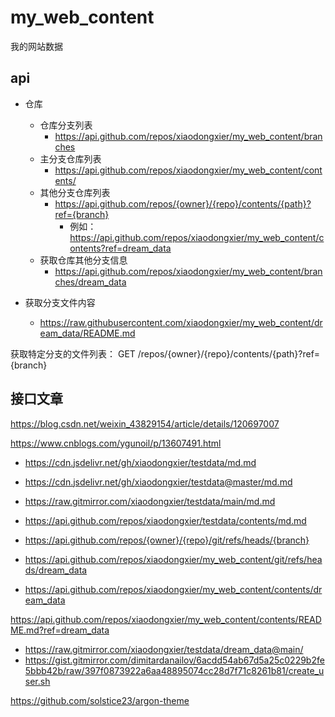 # my_web_content

我的网站数据


## api

- 仓库
  - 仓库分支列表
    - https://api.github.com/repos/xiaodongxier/my_web_content/branches
  - 主分支仓库列表
    - https://api.github.com/repos/xiaodongxier/my_web_content/contents/
  - 其他分支仓库列表
    - https://api.github.com/repos/{owner}/{repo}/contents/{path}?ref={branch}
      - 例如：https://api.github.com/repos/xiaodongxier/my_web_content/contents?ref=dream_data
  - 获取仓库其他分支信息
    - https://api.github.com/repos/xiaodongxier/my_web_content/branches/dream_data



- 获取分支文件内容
  - https://raw.githubusercontent.com/xiaodongxier/my_web_content/dream_data/README.md



获取特定分支的文件列表：
GET /repos/{owner}/{repo}/contents/{path}?ref={branch}




## 接口文章


https://blog.csdn.net/weixin_43829154/article/details/120697007

https://www.cnblogs.com/ygunoil/p/13607491.html



















- https://cdn.jsdelivr.net/gh/xiaodongxier/testdata/md.md
- https://cdn.jsdelivr.net/gh/xiaodongxier/testdata@master/md.md
- https://raw.gitmirror.com/xiaodongxier/testdata/main/md.md
- https://api.github.com/repos/xiaodongxier/testdata/contents/md.md







- https://api.github.com/repos/{owner}/{repo}/git/refs/heads/{branch}
- https://api.github.com/repos/xiaodongxier/my_web_content/git/refs/heads/dream_data

- https://api.github.com/repos/xiaodongxier/my_web_content/contents/dream_data

https://api.github.com/repos/xiaodongxier/my_web_content/contents/README.md?ref=dream_data



- https://raw.gitmirror.com/xiaodongxier/testdata/dream_data@main/
- https://gist.gitmirror.com/dimitardanailov/6acdd54ab67d5a25c0229b2fe5bbb42b/raw/397f0873922a6aa48895074cc28d7f71c8261b81/create_user.sh


https://github.com/solstice23/argon-theme